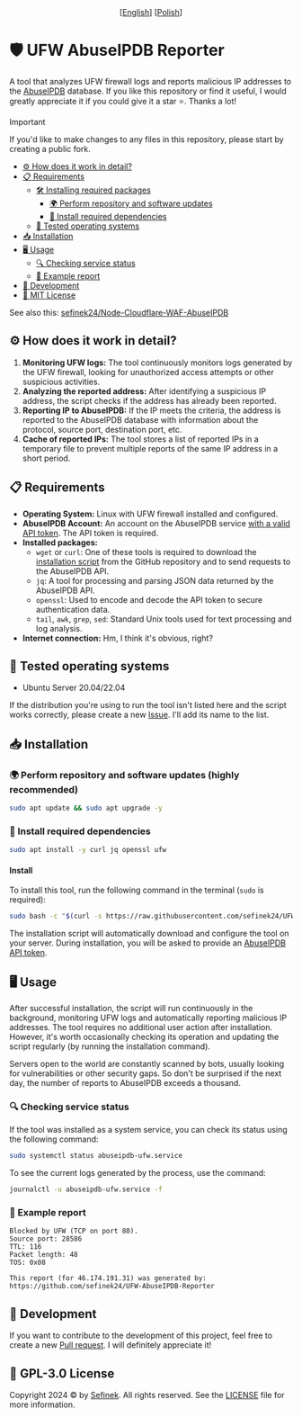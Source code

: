 <div align="center">
  [<a href="README.md">English</a>]
  [<a href="README_PL.md">Polish</a>]
</div>

# 🛡️ UFW AbuseIPDB Reporter
A tool that analyzes UFW firewall logs and reports malicious IP addresses to the [AbuseIPDB](https://www.abuseipdb.com) database.
If you like this repository or find it useful, I would greatly appreciate it if you could give it a star ⭐. Thanks a lot!

> [!IMPORTANT]
> If you'd like to make changes to any files in this repository, please start by creating a public fork.

- [⚙️ How does it work in detail?](#how-it-works)
- [📋 Requirements](#requirements)
  - [🛠️ Installing required packages](#installing-required-packages)
    - [🌍 Perform repository and software updates](#perform-repository-and-software-updates)
    - [🌌 Install required dependencies](#install-required-dependencies)
  - [🧪 Tested operating systems](#tested-operating-systems)
- [📥 Installation](#installation)
- [🖥️ Usage](#usage)
  - [🔍 Checking service status](#checking-service-status)
  - [📄 Example report](#example-report)
- [🤝 Development](#development)
- [🔑 MIT License](#license)

See also this: [sefinek24/Node-Cloudflare-WAF-AbuseIPDB](https://github.com/sefinek24/Node-Cloudflare-WAF-AbuseIPDB)


## ⚙️ How does it work in detail?<div id="how-it-works"></div>
1. **Monitoring UFW logs:** The tool continuously monitors logs generated by the UFW firewall, looking for unauthorized access attempts or other suspicious activities.
2. **Analyzing the reported address:** After identifying a suspicious IP address, the script checks if the address has already been reported.
3. **Reporting IP to AbuseIPDB:** If the IP meets the criteria, the address is reported to the AbuseIPDB database with information about the protocol, source port, destination port, etc.
4. **Cache of reported IPs:** The tool stores a list of reported IPs in a temporary file to prevent multiple reports of the same IP address in a short period.


## 📋 Requirements<div id="requirements"></div>
- **Operating System:** Linux with UFW firewall installed and configured.
- **AbuseIPDB Account:** An account on the AbuseIPDB service [with a valid API token](https://www.abuseipdb.com/account/api). The API token is required.
- **Installed packages:**
  - `wget` or `curl`: One of these tools is required to download the [installation script](install.sh) from the GitHub repository and to send requests to the AbuseIPDB API.
  - `jq`: A tool for processing and parsing JSON data returned by the AbuseIPDB API.
  - `openssl`: Used to encode and decode the API token to secure authentication data.
  - `tail`, `awk`, `grep`, `sed`: Standard Unix tools used for text processing and log analysis.
- **Internet connection:** Hm, I think it's obvious, right?


## 🧪 Tested operating systems<div id="tested-operating-systems"></div>
- Ubuntu Server 20.04/22.04

If the distribution you're using to run the tool isn't listed here and the script works correctly, please create a new [Issue](https://github.com/sefinek24/UFW-AbuseIPDB-Reporter/issues). I'll add its name to the list.


## 📥 Installation<div id="installation"></div>

### 🌍 Perform repository and software updates (highly recommended)<div id="perform-repository-and-software-updates"></div>
```bash
sudo apt update && sudo apt upgrade -y
```

### 🌌 Install required dependencies<div id="install-required-dependencies"></div>
```bash
sudo apt install -y curl jq openssl ufw
```

#### Install
To install this tool, run the following command in the terminal (`sudo` is required):
```bash
sudo bash -c "$(curl -s https://raw.githubusercontent.com/sefinek24/UFW-AbuseIPDB-Reporter/main/install.sh)"
```

The installation script will automatically download and configure the tool on your server. During installation, you will be asked to provide an [AbuseIPDB API token](https://www.abuseipdb.com/account/api).


## 🖥️ Usage<div id="usage"></div>
After successful installation, the script will run continuously in the background, monitoring UFW logs and automatically reporting malicious IP addresses.
The tool requires no additional user action after installation. However, it's worth occasionally checking its operation and updating the script regularly (by running the installation command).

Servers open to the world are constantly scanned by bots, usually looking for vulnerabilities or other security gaps.
So don't be surprised if the next day, the number of reports to AbuseIPDB exceeds a thousand.

### 🔍 Checking service status<div id="checking-service-status"></div>
If the tool was installed as a system service, you can check its status using the following command:
```bash
sudo systemctl status abuseipdb-ufw.service
```

To see the current logs generated by the process, use the command:
```bash
journalctl -u abuseipdb-ufw.service -f
```

### 📄 Example report<div id="example-report"></div>
```
Blocked by UFW (TCP on port 80).
Source port: 28586
TTL: 116
Packet length: 48
TOS: 0x08

This report (for 46.174.191.31) was generated by:
https://github.com/sefinek24/UFW-AbuseIPDB-Reporter
```


## 🤝 Development<div id="development"></div>
If you want to contribute to the development of this project, feel free to create a new [Pull request](https://github.com/sefinek24/UFW-AbuseIPDB-Reporter/pulls). I will definitely appreciate it!

## 🔑 GPL-3.0 License<div id="license"></div>
Copyright 2024 © by [Sefinek](https://sefinek.net). All rights reserved. See the [LICENSE](LICENSE) file for more information.